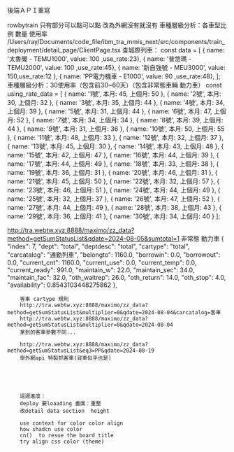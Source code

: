 後端ＡＰＩ重寫

rowbytrain 只有部分可以點可以點
改為外網沒有就沒有
車種層級分析：各車型比例 數量 使用率
/Users/ray/Documents/code_file/ibm_tra_mmis_next/src/components/train_deployment/detail_page/ClientPage.tsx
查城際列車：
const data = [
{ name: '太魯閣 - TEMU1000', value: 100 ,use_rate:23},
{ name: '普悠瑪 - TEMU2000', value: 100 ,use_rate:45},
{ name: '新自強號 - MEU3000', value: 150,use_rate:12 },
{ name: 'PP電力機車 - E1000', value: 90 ,use_rate:48},
];
車種層級分析：30使用率（包含前30~60天）（包含非常態車輛 動力車）
const using_rate_data = [
{ name: '1號', 本月: 45, 上個月: 50 },
{ name: '2號', 本月: 30, 上個月: 32 },
{ name: '3號', 本月: 35, 上個月: 44 },
{ name: '4號', 本月: 34, 上個月: 39 },
{ name: '5號', 本月: 31, 上個月: 44 },
{ name: '6號', 本月: 47, 上個月: 52 },
{ name: '7號', 本月: 34, 上個月: 34 },
{ name: '8號', 本月: 39, 上個月: 44 },
{ name: '9號', 本月: 31, 上個月: 36 },
{ name: '10號', 本月: 50, 上個月: 55 },
{ name: '11號', 本月: 48, 上個月: 33 },
{ name: '12號', 本月: 32, 上個月: 37 },
{ name: '13號', 本月: 45, 上個月: 30 },
{ name: '14號', 本月: 43, 上個月: 48 },
{ name: '15號', 本月: 42, 上個月: 47 },
{ name: '16號', 本月: 44, 上個月: 39 },
{ name: '17號', 本月: 44, 上個月: 49 },
{ name: '18號', 本月: 33, 上個月: 38 },
{ name: '19號', 本月: 36, 上個月: 31 },
{ name: '20號', 本月: 46, 上個月: 31 },
{ name: '21號', 本月: 45, 上個月: 50 },
{ name: '22號', 本月: 32, 上個月: 57 },
{ name: '23號', 本月: 46, 上個月: 51 },
{ name: '24號', 本月: 44, 上個月: 49 },
{ name: '25號', 本月: 32, 上個月: 37 },
{ name: '26號', 本月: 47, 上個月: 52 },
{ name: '27號', 本月: 44, 上個月: 49 },
{ name: '28號', 本月: 38, 上個月: 43 },
{ name: '29號', 本月: 36, 上個月: 41 },
{ name: '30號', 本月: 34, 上個月: 40 }
];

http://tra.webtw.xyz:8888/maximo/zz_data?method=getSumStatusList&qdate=2024-08-05&sumtotal=1
非常態 動力車
{
"index": 7,
"dept": "total",
"deptdesc": "total",
"cartype": "total",
"carcatalog": "通勤列車",
"belongto": 1160.0,
"borrowin": 0.0,
"borrowout": 0.0,
"current_cnt": 1160.0,
"current_use": 0.0,
"current_temp": 0.0,
"current_ready": 991.0,
"maintain_w": 22.0,
"maintain_sec": 34.0,
"maintain_fac": 32.0,
"oth_waitrep": 26.0,
"oth_return": 14.0,
"oth_stop": 4.0,
"availability": 0.8543103448275862
},

        客車 cartype 規則
        http://tra.webtw.xyz:8888/maximo/zz_data?method=getSumStatusList&multiplier=0&qdate=2024-08-04&carcatalog=客車
        http://tra.webtw.xyz:8888/maximo/zz_data?method=getSumStatusList&multiplier=0&qdate=2024-08-04
        拿到的客車參數不同...

        http://tra.webtw.xyz:8888/maximo/zz_data?method=getSumStatusList&eq3=PP&qdate=2024-08-19
        學外網api 特製抓客車(貨車似乎也是)





        這週進度：
        deploy 要loaading 畫面：重整
        改detail data section  height

        use context for color color align
        how shadcn use color
        cn()  to resue the board title
        try align css color (theme)
